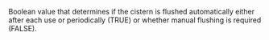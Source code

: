 Boolean value that determines if the cistern is flushed automatically either after each use or periodically (TRUE) or whether manual flushing is required (FALSE).